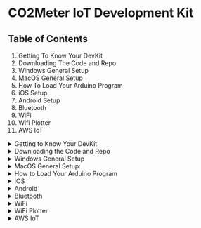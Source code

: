 # CO2Meter IoT Development Kit

## Table of Contents
1. Getting To Know Your DevKit <!--(#Getting To Know Your DevKit)-->
2. Downloading The Code and Repo<!--(#Downloading The Code and Repo)-->
3. Windows General Setup<!--(#general-setup)-->
4. MacOS General Setup<!--(#mobile setup instructions)-->
5. How To Load Your Arduino Program
5. iOS Setup<!--(#bluetooth)-->
6. Android Setup<!--(#wifi)-->
7. Bluetooth<!--(#aws-iot)-->
8. WiFi
9. Wifi Plotter
10. AWS IoT <!--(#troubleshooting)-->

<p>
<details>
<summary>
Getting to Know Your DevKit 
</summary>
<br>
<img title= "DevKit" alt="Alt Text" src="/assets/devkit_image.jpeg"> 
The CO2Meter IoT DevKit is a hardware development board with a built-in WiFi / Bluetooth microcontroller, a voltage regulator and external LiPol battery, battery recharge circuit, and two sets of headers for the ESP32 GPIO Header, or an external sensor header.


#### ESP32-WROOM
The CO2Meter IoT DevKit comes with a standard ESP32-WROOM with dual-core processor, on-board WiFi and Bluetooth with a built-in antenna.  ESP32 can programmed using [ESP-IDF](https://github.com/espressif/esp-idf), or using the [Arduino Library](https://github.com/espressif/arduino-esp32).
[ESP32-WROOM Datasheet](https://www.espressif.com/sites/default/files/documentation/esp32-wroom-32d_esp32-wroom-32u_datasheet_en.pdf)

#### Boot Mode Switch
The boot mode switch allows you to put the ESP32 into normal mode to run your latest program, or boot mode to load your program onto the onboard flash.  The boot mode switch also gives you the flexibility to choose how to connect to your sensor, by either connecting directly to the ESP32 Hardware UART or connecting an external microcontroller to the Sensor External Header.

| Mode | 1 | 2 | 4 | 8 | Switch Position |
| :---: | :---: | :---: | :---: | :---: | :---: |
| Load | 1 | X | X | 0 | 1,3,5,7 |
| Normal | 0 | 0 | 0 | 0 | 0 |
| MCU | X | 1 | 1 | 1 | E,F |
| ESP Comm / MCU Alt | 0 | 0 | 1 | 0 | 4 |
| MCU Comm / ESP Alt | 0 | 1 | 0 | 0 | 2 |

1. Load puts the ESP32 into Serial Bootloader mode for programming from Arduino IDE or other ESP Loader
2. Normal Mode is the normal operation of the ESP having full communication with the S11 / LP
3. MCU Mode has the ESP Disabled, and power and comms are provided by the External 10-pin MCU Connector
4. ESP Comm / MCU Alt mode allows the RX / TX Communications to come from the ESP and the EN / nRDY / COMSEL to come from the External MCU Connector
5. MCU Comm / ESP Alt will allow the RX / TX Communications to come from the External MCU Connector and the ESP can control the EN / nRDY / COMSEL

#### GPIO Header
You have several unused GPIOs available that are labeled, making it easier to know which GPIO you're connected to and which to reference in your application.  Also available are the hardware I2C pins.  There are unpopulated resistor pads to add I2C Pullup Resistors if your external I2C device does not contain them.

#### USB to UART Connector
Made available is the Hardware UART0 pins on the USB connector, allowing you to view your print statements, or giving you the ability to communicate in a terminal program with your sensor over UART.  The USB connector can also provide the power to recharge the external 3.7V LiPol battery.  There is an amber LED to let you know when the battery is fully charged.

#### Battery Connector
A standard JST connector for external LiPol battery.  In order to work correctly with the battery recharge circuit, this must be a 3.7V Lithium Polymer Battery.  We have provided a 400mAh battery with your kit, but there are several others available on Amazon, Digikey, Mouser, etc. with capacities of up to 10,000mAh, giving you more battery to power your development kit for even longer.

#### Sensor External Header
If you have an external microcontroller that you want to use to communicate with the CO2 sensor, those pins are available and clearly labeled.  It is required that you change the Boot Mode Switch in order to use your external microcontroller.

#### GPIO Push Button
You have available a standard push button that is connected to the ESP32 GPIO Pin 35.  This allows you to program your ESP32 to wakeup, even from a Deep Sleep, by actuating the push button.  You can also use this button while the program is running to trigger any other events.

#### Sensor Connectors
Connectors for the 9-pin S11 Connector and the 12-pin Cozir LP Blink CO2 Sensors.
</details>

<details>
<summary>
Downloading the Code and Repo
</summary>
<br>

To use the code included in this repository, download this repo by clicking on the Green "Code" button above, and click on "Download Zip File"

<img title="Download Repo" alt="Alt text" src="/assets/download-repo.png"> 


Unzip the file, you now have all the Code for Arduino Sketches, XCode Projects(MacOS), Android Studio Projects and Python Scripts.
</details>

<details>
<summary>
Windows General Setup
</summary>
</br>


### Windows Setup

#### Download Arduino IDE
To quickly start programming your CO2Meter IoT DevKit, we have provided 3 different Arduino programs for each of the sensors available, the Senseair S11 and CozIR LP2 Blink.  To get started, you will need to download the [Arduino IDE](https://www.arduino.cc/en/main/software), then run and install the IDE, if you haven't already.  

You then need to install the ESP32 boards in the Board Manager:

Click File->Preferences

<img title="WindowsPreferences" alt="Alt text" src="/assets/WindowsPreferences.png"> 

Then enter the url below into section labeled "Additional Boards Manager URLs:"
```
https://dl.espressif.com/dl/package_esp32_index.json
```

<img title="AdditionalBoard" alt="Alt text" src="/assets/AdditionalBoard.png"> 

After Clicking the OK button, go to the Boards Manager

<img title="WindowsBoardManager" alt="Alt text" src="/assets/WindowsBoardManager.png"> 

Search for the ESP32 and click on the Install button

<img title="ESP32Install" alt="Alt text" src="/assets/ESP32Install.png"> 

Once you finished the installation, you will see a new set of boards available to select.  Select the ESP32 Dev Module

<img title="SelectESP32" alt="Alt text" src="/assets/SelectESP32.png"> 

## Install Libraries:
There are multiple libraries that are required to compile and run the Arduino applications.  Some of which are downloaded, and others can be installed from the Libraries Manager.

##### MQTT:
The Arduino project requires an MQTT library that can be installed directly through Arduino IDE.  Go to the Manage Libraries in Sketch->Include Library->Manage Libraries
<img title="Manage Libraries" alt="Alt text" src="/assets/arduino-manage-libraries.png"> 

In the search bar, type
```
mqtt
```
Find the MQTT library, and install
<img title="MQTT Library" alt="Alt text" src="/assets/install-mqtt.png"> 

##### Adafruit-BME280
Allows sensor to read Temperature, Pressure, and Relative Humidity.

In Arduino, go to Sketch->Include Library->Manager Library->Filter Your Search->Type in Adafruit-BME280->Install
<img title="Manage Libraries" alt="Alt text" src="/assets/arduino-manage-libraries.png"> 
Search for, and install the Adafruit BME280 Library
<img title="Install BME280" alt="Alt text" src="/assets/install-bme280.png"> 

##### Adafruit Unified Sensor
The Adafruit BME280 has a dependency with the Adafruit Unified Sensor library, so that library also needs to be installed.

While still in the Manage Libraries window, search for, and install the Adafruit Unified Sensor Library
<img title="Install BusIO" alt="Alt text" src="/assets/install-unified-sensor.png"> 

##### Adafruit BusIO
The Adafruit Unified Sensor has a dependency with the Adafruit BusIO library, so that library also needs to be installed.

While sitll in the Manage Libraries window, search for, and install the Adafruit BusIO Library
<img title="Install BusIO" alt="Alt text" src="/assets/install-busio.png"> 

##### ESPAsyncWebServer:
Multiple Arduino sketches use the ESPAsyncWebServer library to act as a local web server.  To install this library into your Arduino IDE, go the [ESPAsyncWebServer GitHub Repository](https://github.com/me-no-dev/ESPAsyncWebServer) and download the project by clicking on the Green "Code" button, then click the "Download Zip" button and save it as a zip file.
<img title="Download Async" alt="Alt text" src="/assets/download-esp-async.png"> 

When the download is completed, add the zip library into Arduino IDE by going to Sketch->Include Library->Add .ZIP Library
<img title="Add Zip" alt="Alt text" src="assets/add-zip-library.png"> 

Navigate to your downloads folder, locate the zip file named "ESPAsyncWebServer-master.zip" and Click "Choose"

##### AsyncTCP
ESPAsyncWebServer has a dependency that also needs to be installed [AsyncTCP](https://github.com/me-no-dev/AsyncTCP).

To install this library into your Arduino IDE, go the [AsyncTCP](https://github.com/me-no-dev/AsyncTCP) and download the project zip file.
<img title="Download Async" alt="Alt text" src="/assets/download-asynctcp.png"> 

When the download is completed, add the zip library into Arduino IDE by going to Sketch->Include Library->Add .ZIP Library
<img title="Add Zip" alt="Alt text" src="/assets/add-zip-library.png"> 

Navigate to your downloads folder, locate the zip file named "AsyncTCP-master.zip" and Click "Open"


</details>

<details>
<summary>
MacOS General Setup:
</summary>
</br>

#### Download Arduino IDE
To quickly start programming your CO2Meter IoT DevKit, we have provided 3 different Arduino programs for each of the sensors available, the Senseair S11 and CozIR LP2 Blink.  To get started, you will need to download the [Arduino IDE](https://www.arduino.cc/en/main/software), then run and install the IDE, if you haven't already.

You then need to install the ESP32 boards in the Board Manager:

Click Arduino->Preferences

<img title="Mac Open Preferences" alt="Alt text" src="/assets/mac-open-preferences.png"> <!--![mac open preferences](assets/mac-open-preferences.png)-->

Then enter the url:
```
https://dl.espressif.com/dl/package_esp32_index.json
```
into the Additional Boards Manager URLs Text Box

<img title="Mac Preferences" alt="Alt text" src="/assets/mac-preferences.png"> 

After Clicking the OK button, go to the Boards Manager and search for esp32 and install

img title="Boards Manager Menu" alt="Alt text" src="/assets/mac-boards-manager-menu.png"> 

Search for ESP32 and click on the Install button

<img title="Boards Manager" alt="Alt text" src="/assets/mac-boards-manager.png"> 

Once you finished the installation, you will see a new set of boards available to select.  Select the ESP32 Dev Module

<img title="Selected Board" alt= "Alt text" src="/assets/mac-board-selected.png"> 

## Install Libraries:
There are multiple libraries that are required to compile and run the Arduino applications.  Some of which are downloaded, and others can be installed from the Libraries Manager.

##### MQTT:
The Arduino project requires an MQTT library that can be installed directly through Arduino IDE.  Go to the Manage Libraries in Sketch->Include Library->Manage Libraries
<img title="Manage Libraries" alt="Alt text" src="/assets/arduino-manage-libraries.png"> <!--![manage libraries](assets/arduino-manage-libraries.png)-->

In the search bar, type
```
mqtt
```
Find the MQTT library, and install
<img title="MQTT Library" alt="Alt text" src="/assets/install-mqtt.png"> <!--![mqtt library](assets/install-mqtt.png)-->

##### Adafruit-BME280
Allows sensor to read Temperature, Pressure, and Relative Humidity.

In Arduino, go to Sketch->Include Library->Manager Library->Filter Your Search->Type in Adafruit-BME280->Install
<img title="Manage Libraries" alt="Alt text" src="/assets/arduino-manage-libraries.png"> <!--![manage libraries](assets/arduino-manage-libraries.png)-->
Search for, and install the Adafruit BME280 Library
<img title="Install BME280" alt="Alt text" src="/assets/install-bme280.png"> <!--![install bme280](assets/install-bme280.png)-->

##### Adafruit Unified Sensor
The Adafruit BME280 has a dependency with the Adafruit Unified Sensor library, so that library also needs to be installed.

While still in the Manage Libraries window, search for, and install the Adafruit Unified Sensor Library
<img title="Install BusIO" alt="Alt text" src="/assets/install-unified-sensor.png"> <!--![install busio](assets/install-unified-sensor.png)-->

##### Adafruit BusIO
The Adafruit Unified Sensor has a dependency with the Adafruit BusIO library, so that library also needs to be installed.

While sitll in the Manage Libraries window, search for, and install the Adafruit BusIO Library
<img title="Install BusIO" alt="Alt text" src="/assets/install-busio.png"> <!--![install busio](assets/install-busio.png)-->

##### ESPAsyncWebServer:
Multiple Arduino sketches use the ESPAsyncWebServer library to act as a local web server.  To install this library into your Arduino IDE, go the [ESPAsyncWebServer GitHub Repository](https://github.com/me-no-dev/ESPAsyncWebServer) and download the project by clicking on the Green "Code" button, then click the "Download Zip" button and save it as a zip file.
<img title="Download Async" alt="Alt text" src="/assets/download-esp-async.png"> <!--![download async](assets/download-esp-async.png)-->

When the download is completed, add the zip library into Arduino IDE by going to Sketch->Include Library->Add .ZIP Library
<img title="Add Zip" alt="Alt text" src="assets/add-zip-library.png"> <!--![add zip](assets/add-zip-library.png)-->

Navigate to your downloads folder, locate the zip file named "ESPAsyncWebServer-master.zip" and Click "Choose"

##### AsyncTCP
ESPAsyncWebServer has a dependency that also needs to be installed [AsyncTCP](https://github.com/me-no-dev/AsyncTCP).

To install this library into your Arduino IDE, go the [AsyncTCP](https://github.com/me-no-dev/AsyncTCP) and download the project zip file.
<img title="Download Async" alt="Alt text" src="/assets/download-asynctcp.png"> <!--![download async](assets/download-asynctcp.png)-->

When the download is completed, add the zip library into Arduino IDE by going to Sketch->Include Library->Add .ZIP Library
<img title="Add Zip" alt="Alt text" src="/assets/add-zip-library.png"> <!--![add zip](assets/add-zip-library.png)-->

Navigate to your downloads folder, locate the zip file named "AsyncTCP-master.zip" and Click "Open"
</details>

<details>
<summary>
How to Load Your Arduino Program
</summary>
</br>

To open your Arduino Sketch, make sure the [repository is downloaded](#downloading-the-code-and-repo).  In your Windows Explorer, navigate to the sketch you want to run located where you unzipped the repository, and double click on the .ino file.

To load an Arduino Sketch, you first need to power the ESP32 into Serial Boot Mode.  To do this, change the Boot Switch to 1 and push then release the Reset Momentary Switch.

Next, select the port in Arduino that the ESP32 DevKit is connected.

![window com port](assets/com-port-selected.jpg)

![mac com port](assets/mac-port-select.png)

Click on the build and load button

![arduino build](assets/arduino-load.png)

Finally, to run the Arduino sketch, move the Boot Mode switch back to 0 and press the Reset Button.

<!--##### Arduino General Setup Done-->
Congrats! Setup for the Arduino environment is now down, and it's time to start making!  [Go back to the top](#table-of-contents) to find the next section you want to follow.
</details>

<details>
<summary>
iOS
</summary>
</br>

> To Test on iOS, it is required to have a hardware device such as an iPhone or iPad.  Not all features will function using the XCode Simulator.  XCode is only available for MacOS.  To ensure best results, update to the latest version of MacOS and XCode.

Download [XCode](https://apps.apple.com/us/app/xcode/id497799835?mt=12) from the MacOS App Store and install.  Startup XCode to make sure everything is installed and running correctly.

The demo applications use [Cocoapods](https://cocoapods.org/about) to add and maintain external frameworks.  To install Cocoapods, open the Terminal Application from your Applications folder, or on your keyboard, typing Command+Spacebar, then typing Terminal in the search bar. ![terminal search](assets/terminal_search.png)

In your terminal, type in the command:

`sudo gem install cocoapods`

When cocoapods completes the installation, change directory to the project folder.  For our example, the project was downloaded to the users Documents->Projects->co2meter-iot-devkit->Mobile Apps->ios->IoT DevKit.  So the command will be:

`cd ~/Documents/Projects/co2meter-iot-devkit/Mobile\ Apps/ios/IoT\ DevKit/`

Once you are in the correct directory, type the command:

`pod install`

When the command completes and the frameworks are installed, open the **IoT DevKit.xcworkspace**.  It's very important to open workspace and not the project, as this could corrupt the frameworks.

#### iOS Cognito
If you plan on using the included iOS Demo application, it is required to create an AWS Cognito Identity Pool.
> These steps only need to be followed if you plan to use the iOS Demo Application.  If you are only using Android, or Web Based, ignore this section

From the AWS Console, search for services and type "cognito" in the searchbar.
<img title="Cognito Search" alt="Alt text" src="/assets/cognito-search.png"> <!--![cognito search](assets/cognito-search.png)-->

In the Cognito Main Dashboard, select "Manage Identity Pools"
<img title="Click Identity Pools" alt="Alt text" src="/assets/click-ident-pools.png"> <!--![click identity pools](assets/click-ident-pools.png)-->

In the new Identity Pool Wizard, create a unique name for the Identity Pool, and select the Enable access to unauthenticated identities checkbox.
<img title="Identity Pool Setup Wizard" alt="Alt text" src="/assets/ident-pool-wizard-page.png"> <!--![identity pool setup wizard](assets/ident-pool-wizard-page.png)-->

Leave the prefilled options to Create a new IAM Role, and click on the "Allow" button.  Make a note of the Role name for the unauthenticated role, though they both should be very similar and based on the name of the Cognito Identity pool from the previous page.
<img title="Creat IAM" alt="Alt text" src="/assets/create-iam.png"> <!--![create iam](assets/create-iam.png)-->

After clicking allow, make a note of the identity pool id and region.
<img title="Pool ID" alt="Alt text" src="/assets/ident-pool-id.png"> <!--![pool id](assets/ident-pool-id.png)-->

Next, head over to the AWS IAM Service.
<img title="IAM Search" alt="Alt text" src="/assets/iam-search.png"> <!--![iam search](assets/iam-search.png)-->

From the IAM Dashboard, click on Roles
<img title="IAM Dash" alt="Alt text" src="/assets/iam-dash.png"> <!--![iam dash](assets/iam-dash.png)-->

Find the role that you just created and click to view the options.  In the Role Summary, click on Attach Policies
<img title="Attach Policy" alt="Alt text" src="/assets/attach-role-policy.png"> <!--![attach policy](assets/attach-role-policy.png)-->

In the search bar to filter policies, type:
```
AWSIoTFullAccess
```
and select the policy that shows up, and click "Attach Policy"
<img title="Full Access" alt="Alt text" src="/assets/full-access.png"> <!--![full access](assets/full-access.png)-->

You're now all set to use iOS with AWS IoT Core

With the workspace open, connect your device, and click on Build and Run to install and debug the application on your device.
</details>

<details>
<summary>
Android
</summary>
</br>

To test on Android devices, download and install [Android Studio](https://developer.android.com/studio).  When installation is complete, open the project from Finder, Windows Explorer, or open the project within Android Studio.  Connect your device, and Build and Run.
> If the build or gradle sync fails, change to Build Online mode
</details>

<details>
<summary>
Bluetooth
</summary>
</br>

Running the Bluetooth application requires additional setup.  Just run the provided Mobile Application, and follow the [Arduino steps](#how-to-load-your-arduino-program) to load the co2meter_demo_ble Arduino Sketch.
</details>

<details>
<summary>
WiFi
</summary>
</br>

To run the WiFi application, you need to update your WiFi SSID and Password in the Arduino Sketch.  

![wifi credentials](assets/wifi_creds.png)

Once that is done, load the WiFi sketch using the [Arduino steps to load your Arduino Program](#how-to-load-your-arduino-program)
</details>

<details>
<summary>
WiFi Plotter
</summary>
</br>

Included is a python application that will connect to the WiFi server, and to log data to a file and plot the data along the way.  Additionally, the python application can plot a data log that already exists, or retrieve and plot a log file from the data logger application with WiFi server wakeup.

The application requires python3 and pip3 to install the requests and matplotlib modules.

Make sure you have python3 by opening a terminal application or Windows Power Shell Command Prompt, and typing:
```
python --version
```
or
```
python3 --version
```

If you do not have python3, you will need to install it by following the links below:
[Windows](https://www.python.org/downloads/windows/)
[MacOS](https://www.python.org/downloads/mac-osx/)
> Raspberry Pi and Linux _should_ already have Python pre-installed.  If not, consider re-installing your distro

To check if you have pip, use the command:
```
pip --version
```
or
```
pip3 --version
```
>Make sure that the version of pip installed matches the version of python installed

To install pip, follow the official instructions from the distro:
[Pip Install](https://pip.pypa.io/en/stable/installing/)

After checking or installing python and pip, install the modules that are required:
```
pip install requests
```
```
pip install matplotlib
```
or if you have pip3
```
pip3 install requests
```
```
pip3 install matplotlib
```

The application is now ready to run by calling:
```
python wifiplot.py -d logfile.csv -t 5
```
</details>

<details>
<summary>
AWS IoT
</summary>
</br>

To demo the AWS IoT application, it's required to do some more setup.  Fist step is to follow the same steps as the [WiFi Application](#wifi) and update your WiFi credentials.  Follow the next steps or skip ahead as needed:
1. [Create AWS Account](#create-aws-account)
2. [Setup AWS IoT](#setup-aws-iot)
3. [Download Arduino Library](#download-arduino-library)
4. [Update Sketch](#update-sketch)
5. [Test](#test)
6. [Troubleshooting](#troubleshooting)

### Create AWS Account
If you don't already have an AWS Account, it's free to [create and own](https://aws.amazon.com/resources/create-account/).  You only pay for the services you use.  Amazon gives you a free tier for your first year.  The AWS IoT application provided has no cost associated with the free tier account.  If you have an account already, [sign in](https://aws.amazon.com/console/).

> Note: If you are just now creating an AWS Account, it can take up to 24 hours until AWS IoT Core is available for use.

### Setup AWS IoT
#### AWS IoT Service
After logging in to your AWS Console, search for the IoT Core service and click.

<img title="IoT Core" alt="Alt text" src="/assets/iot-core.png"> <!--![iot core](assets/iot-core.png)-->

<img title="IoT Core Home" alt="Alt text" src="/assets/iot-core-home.png"> <!--![iot core home](assets/iot-core-home.png)-->

#### Create Policy
First thing we need to do in the AWS IoT Core is create a security policy.  This will be attached to your IoT Thing certificates and allows your device to communicate on the MQTT Channels and update your Thing Shadow.

<img title="IoT Policy Sidebar" alt="Alt text" src="/assets/iot_policies_sidebar.png"> <!--![iot policy sidebar](assets/iot_policies_sidebar.png)-->

From the Policies main page, we will create a new policy

<img title="Policy Home Create" alt="Alt text" src="/assets/policies-home.png> <!--![policy home create](assets/policy-home.png)-->

In the Create Policy Wizard, click on the "Advanced" button

<img title="Policy Create" alt="Alt text" src="/assets/create-policy.png"> <!--![policy create](assets/create-policy.png)-->

Remove the current text, then copy and paste the following into the text box:
```json
{
  "Version": "2012-10-17",
  "Statement": [
    {
      "Effect": "Allow",
      "Action": "iot:Connect",
      "Resource": "*"
    },
    {
      "Effect": "Allow",
      "Action": [
        "iot:Publish",
        "iot:Subscribe",
        "iot:Receive"
      ],
      "Resource": "*"
    }
  ]
}
```

<img title="Policy Advanced" alt="Alt text" src="/assets/policy-advanced.png"> <!--![policy advanced](assets/policy-advanced.png)-->

Click create to complete the security policy

#### Create and Register Thing
Next step is create and register our DevKit as an AWS IoT Thing.  Go to the Manage->Things in the IoT Core Sidebar

<img title="Things Sidebar" alt="Alt text" src="/assets/things-sidebar.png"> <!--![things sidebar](assets/things-sidebar.png)-->

From the Things Home Page, click the Create button

<img title="Create Thing" alt="Alt text" src="/assets/thing-home.png"> <!--![create thing](assets/thing-home.png)-->

For our purposes, we will create a Single Thing

<img title="Create Single Thing" alt="Alt text" src="/assets/create-single-thing.png"> <!--![create single thing](assets/create-single-thing.png)-->

Fill out the Thing Registration Form

<img title="Thing Form" alt="Alt text" src="/assets/thing-form.png"> <!--![thing form](assets/thing-form.png)-->

Next, follow Amazon's recommendation and do a One-Click certificate creation

<img title="One Click" alt="Alt text" src="/assets/one-click.png"> <!--![one click](assets/one-click.png)-->

Next activate and download the newly created certificates.  You will also need to download the Amazon Root Certificate.  You can follow the links provided on the page, or you can go [here](https://www.amazontrust.com/repository/AmazonRootCA1.pem).

Next, attach the policy and Register Thing

<img title="Click Attach" alt="Alt text" src="/assets/click-attach.png"> <!--![click attach](assets/click-attach.png)-->

<img title="Attach Policy" alt="Alt text" src="/assets/attach-policy.png"> <!--![attach policy](assets/attach-policy.png)-->

Now your Thing is created!

#### Update Library Certificates
Included in the project folder, is a file named certs.h.

Copy and paste in your certificate and add \n\ at the end of each line similar to the image:

<img title="Cert Example" alt="Alt text= src="/assets/cert-example.png"> <!--![cert example](assets/cert-example.png)-->

### Update Sketch
In the AWS IoT Settings, write down the IoT endpoint:

![settings sidebar](assets/settings-sidebar.png)

![iot custom endpoint](assets/iot-custom-endpoint.png)

Using these details, update the corresponding aws_iot Arduino Sketch

![iot arduino sketch](assets/iot-sketch-updates.png)

We have left open, the possibility of using a different topic if IoT rules were required.  We will not get into this specifically just yet, and you can leave the RULE_TOPIC_NAME as it is.

### Test
Everything should now be setup and ready to go for testing.  [Load your Arduino Sketch](#how-to-load-your-arduino-program) using the co2meter_aws_iot_test or co2meter_blink_aws_iot_test.  Follow the Serial Output in the Arduino IDE to see when CO2 data has been uploaded.  To check that everything worked, you can go to your Thing Shadow and check the output.

![shadow](assets/thing-shadow.png)

### Troubleshooting
#### Arduino Sketch Has Errors
If the Arduino sketch will not compile and load, make sure you are following the [Arduino Setup](#arduino) and that you selected an ESP32 board.

#### Arduino Sketch Will Not Load
Ensure that you have the correct COM port selected, that your PC / Mac is up to date and has the latest [FTDI drivers](https://www.ftdichip.com/FTDrivers.htm) installed.  If the Arduino Sketch still will not load, ensure that the DevKit is in Serial Boot Mode.  Follow the [above instructions](#how-to-load-your-arduino-program).  If you have your Serial Monitor open in the Arduino IDE, you will see a message indicating that it is ready for Serial Boot Loading.

![serial button](assets/serial-monitor.png)

![boot serial output](assets/boot-serial-output.png)

#### Shadow Will Not Update
##### Check Custom Endpoint
Follow the [AWS IoT Update Sketch](#update-sketch) and make sure that the custom endpoint is correct.

##### Check the Certificates
Follow the [Update Library Certificates](#update-library-certificates) and make sure that you have the correct corresponding certificates copied into the Hornbill Library

##### Check the Thing Name
In the [Update Sketch](#update-sketch) section, ensure that the correct Thing name is being used for the CLIEN_ID and TOPIC_NAME:
`$aws/things/your-thing-name/shadow/update`

In the example, we have used co2-sensor for the Thing name, and this may be different for you depending on the name used in [Create and Register Thing](#create-and-register-thing).

##### Check the Policy
Make sure that the [Create Policy](#create-policy) was followed correctly and that the policy was attached to the certificates.  You can check that the policy is attached by going to the policy and seeing attached certs.

![IoT Policy Sidebar](assets/iot_policies_sidebar.png)

![Policies Home](assets/policies-home.png)

![Policy Certs](assets/policy-certs.png)

If the policy has no attached certificates, you can attach the poilcy by going to Manage -> Things

![Thing Sidebar](assets/things-sidebar.png)

![Thing Main](assets/thing-main.png)

Go to the Security tab of the Thing, then click on the certificates available, and finally, add the policy.  To do this, click on the Policies Tab, then click on the Actions button and Attach Policy.  Finally, click on the policy you want to attach.

![Thing Security](assets/thing-security.png)

![Add Policy](assets/add-policy-to-cert.png)

![Attach Policy Window](assets/attach-policy-window.png)

##### Still No Go?
Test your MQTT connection in AWS IoT.

![IoT Test Sidebar](assets/iot-test-sidebar.png)

Test with any topic by first subscribing to a topic.

![Subscribe to Topic](assets/subscribe-to-topic.png)

Then publish to that topic

![Publish to Topic](assets/publish-to-topic.png)

And finally, check that the message has been received

![Message Received](assets/message-received.png)

If the message is successfully received, now test the shadow updates.  Open a second tab or window, and go to the AWS IoT Core to view your Thing shadow

![Thing Sidebar](assets/things-sidebar.png)

![Thing Main](assets/thing-main.png)

![Thing Shadow Select](assets/thing-shadow-select.png)

![Shadow](assets/thing-shadow.png)

Now publish to the Update Shadow topic: `$aws/things/co2-sensor/shadow/update` and copy this JSON message:
```json
{
  "state" : {
    "reported": {
      "co2": " 1200 ",
      "temperature": " 23.240000 ",
      "humidity": " 59.658203 ",
      "pressure": " 101375.515625 ",
      "name": " co2-sensor ",
      "timestamp": " 1597754438 ",
      "ttl": 1598186438
    }
  }
}
```

![update shadow](assets/shadow-publish.png)

![shadow updated](assets/shadow-updated.png)

If issues still arise, delete the Thing and start over in the [AWS IoT](#aws-iot) section.
</details>
</p>
